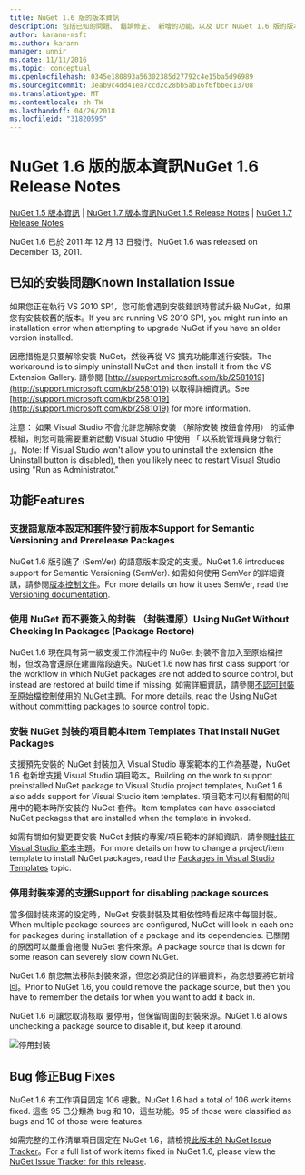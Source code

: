 ```yaml
---
title: NuGet 1.6 版的版本資訊
description: 包括已知的問題、 錯誤修正、 新增的功能，以及 Dcr NuGet 1.6 版的版本資訊。
author: karann-msft
ms.author: karann
manager: unnir
ms.date: 11/11/2016
ms.topic: conceptual
ms.openlocfilehash: 0345e180893a56302385d27792c4e15ba5d96989
ms.sourcegitcommit: 3eab9c4dd41ea7ccd2c28bb5ab16f6fbbec13708
ms.translationtype: MT
ms.contentlocale: zh-TW
ms.lasthandoff: 04/26/2018
ms.locfileid: "31820595"
---
```

 # <a name="nuget-16-release-notes"></a><span data-ttu-id="1f9ed-103">NuGet 1.6 版的版本資訊</span><span class="sxs-lookup"><span data-stu-id="1f9ed-103">NuGet 1.6 Release Notes</span></span>

<span data-ttu-id="1f9ed-104">[NuGet 1.5 版本資訊](../release-notes/nuget-1.5.md) | [NuGet 1.7 版本資訊](../release-notes/nuget-1.7.md)</span><span class="sxs-lookup"><span data-stu-id="1f9ed-104">[NuGet 1.5 Release Notes](../release-notes/nuget-1.5.md) | [NuGet 1.7 Release Notes](../release-notes/nuget-1.7.md)</span></span>

<span data-ttu-id="1f9ed-105">NuGet 1.6 已於 2011 年 12 月 13 日發行。</span><span class="sxs-lookup"><span data-stu-id="1f9ed-105">NuGet 1.6 was released on December 13, 2011.</span></span>

## <a name="known-installation-issue"></a><span data-ttu-id="1f9ed-106">已知的安裝問題</span><span class="sxs-lookup"><span data-stu-id="1f9ed-106">Known Installation Issue</span></span>
<span data-ttu-id="1f9ed-107">如果您正在執行 VS 2010 SP1，您可能會遇到安裝錯誤時嘗試升級 NuGet，如果您有安裝較舊的版本。</span><span class="sxs-lookup"><span data-stu-id="1f9ed-107">If you are running VS 2010 SP1, you might run into an installation error when attempting to upgrade NuGet if you have an older version installed.</span></span>

<span data-ttu-id="1f9ed-108">因應措施是只要解除安裝 NuGet，然後再從 VS 擴充功能庫進行安裝。</span><span class="sxs-lookup"><span data-stu-id="1f9ed-108">The workaround is to simply uninstall NuGet and then install it from the VS Extension Gallery.</span></span>  <span data-ttu-id="1f9ed-109">請參閱 [http://support.microsoft.com/kb/2581019](http://support.microsoft.com/kb/2581019) 以取得詳細資訊。</span><span class="sxs-lookup"><span data-stu-id="1f9ed-109">See [http://support.microsoft.com/kb/2581019](http://support.microsoft.com/kb/2581019) for more information.</span></span>

<span data-ttu-id="1f9ed-110">注意： 如果 Visual Studio 不會允許您解除安裝 （解除安裝 按鈕會停用） 的延伸模組，則您可能需要重新啟動 Visual Studio 中使用 「 以系統管理員身分執行 」。</span><span class="sxs-lookup"><span data-stu-id="1f9ed-110">Note: If Visual Studio won't allow you to uninstall the extension (the Uninstall button is disabled), then you likely need to restart Visual Studio using "Run as Administrator."</span></span>

## <a name="features"></a><span data-ttu-id="1f9ed-111">功能</span><span class="sxs-lookup"><span data-stu-id="1f9ed-111">Features</span></span>

### <a name="support-for-semantic-versioning-and-prerelease-packages"></a><span data-ttu-id="1f9ed-112">支援語意版本設定和套件發行前版本</span><span class="sxs-lookup"><span data-stu-id="1f9ed-112">Support for Semantic Versioning and Prerelease Packages</span></span>
<span data-ttu-id="1f9ed-113">NuGet 1.6 版引進了 (SemVer) 的語意版本設定的支援。</span><span class="sxs-lookup"><span data-stu-id="1f9ed-113">NuGet 1.6 introduces support for Semantic Versioning (SemVer).</span></span> <span data-ttu-id="1f9ed-114">如需如何使用 SemVer 的詳細資訊，請參閱[版本控制文件](../create-packages/prerelease-packages.md)。</span><span class="sxs-lookup"><span data-stu-id="1f9ed-114">For more details on how it uses SemVer, read the [Versioning documentation](../create-packages/prerelease-packages.md).</span></span>

### <a name="using-nuget-without-checking-in-packages-package-restore"></a><span data-ttu-id="1f9ed-115">使用 NuGet 而不要簽入的封裝 （封裝還原）</span><span class="sxs-lookup"><span data-stu-id="1f9ed-115">Using NuGet Without Checking In Packages (Package Restore)</span></span>
<span data-ttu-id="1f9ed-116">NuGet 1.6 現在具有第一級支援工作流程中的 NuGet 封裝不會加入至原始檔控制，但改為會還原在建置階段遺失。</span><span class="sxs-lookup"><span data-stu-id="1f9ed-116">NuGet 1.6 now has first class support for the workflow in which NuGet packages are not added to source control, but instead are restored at build time if missing.</span></span> <span data-ttu-id="1f9ed-117">如需詳細資訊，請參閱[不認可封裝至原始檔控制使用的 NuGet](../consume-packages/packages-and-source-control.md)主題。</span><span class="sxs-lookup"><span data-stu-id="1f9ed-117">For more details, read the [Using NuGet without committing packages to source control](../consume-packages/packages-and-source-control.md) topic.</span></span>

### <a name="item-templates-that-install-nuget-packages"></a><span data-ttu-id="1f9ed-118">安裝 NuGet 封裝的項目範本</span><span class="sxs-lookup"><span data-stu-id="1f9ed-118">Item Templates That Install NuGet Packages</span></span>
<span data-ttu-id="1f9ed-119">支援預先安裝的 NuGet 封裝加入 Visual Studio 專案範本的工作為基礎，NuGet 1.6 也新增支援 Visual Studio 項目範本。</span><span class="sxs-lookup"><span data-stu-id="1f9ed-119">Building on the work to support preinstalled NuGet package to Visual Studio project templates, NuGet 1.6 also adds support for Visual Studio item templates.</span></span> <span data-ttu-id="1f9ed-120">項目範本可以有相關的叫用中的範本時所安裝的 NuGet 套件。</span><span class="sxs-lookup"><span data-stu-id="1f9ed-120">Item templates can have associated NuGet packages that are installed when the template in invoked.</span></span>

<span data-ttu-id="1f9ed-121">如需有關如何變更要安裝 NuGet 封裝的專案/項目範本的詳細資訊，請參閱[封裝在 Visual Studio 範本](../visual-studio-extensibility/visual-studio-templates.md)主題。</span><span class="sxs-lookup"><span data-stu-id="1f9ed-121">For more details on how to change a project/item template to install NuGet packages, read the [Packages in Visual Studio Templates](../visual-studio-extensibility/visual-studio-templates.md) topic.</span></span>

### <a name="support-for-disabling-package-sources"></a><span data-ttu-id="1f9ed-122">停用封裝來源的支援</span><span class="sxs-lookup"><span data-stu-id="1f9ed-122">Support for disabling package sources</span></span>
<span data-ttu-id="1f9ed-123">當多個封裝來源的設定時，NuGet 安裝封裝及其相依性時看起來中每個封裝。</span><span class="sxs-lookup"><span data-stu-id="1f9ed-123">When multiple package sources are configured, NuGet will look in each one for packages during installation of a package and its dependencies.</span></span> <span data-ttu-id="1f9ed-124">已關閉的原因可以嚴重會拖慢 NuGet 套件來源。</span><span class="sxs-lookup"><span data-stu-id="1f9ed-124">A package source that is down for some reason can severely slow down NuGet.</span></span>

<span data-ttu-id="1f9ed-125">NuGet 1.6 前您無法移除封裝來源，但您必須記住的詳細資料，為您想要將它新增回。</span><span class="sxs-lookup"><span data-stu-id="1f9ed-125">Prior to NuGet 1.6, you could remove the package source, but then you have to remember the details for when you want to add it back in.</span></span>

<span data-ttu-id="1f9ed-126">NuGet 1.6 可讓您取消核取 要停用，但保留周圍的封裝來源。</span><span class="sxs-lookup"><span data-stu-id="1f9ed-126">NuGet 1.6 allows unchecking a package source to disable it, but keep it around.</span></span>

![停用封裝](./media/package-source-with-disabled-source.png)

## <a name="bug-fixes"></a><span data-ttu-id="1f9ed-128">Bug 修正</span><span class="sxs-lookup"><span data-stu-id="1f9ed-128">Bug Fixes</span></span>
<span data-ttu-id="1f9ed-129">NuGet 1.6 有工作項目固定 106 總數。</span><span class="sxs-lookup"><span data-stu-id="1f9ed-129">NuGet 1.6 had a total of 106 work items fixed.</span></span> <span data-ttu-id="1f9ed-130">這些 95 已分類為 bug 和 10，這些功能。</span><span class="sxs-lookup"><span data-stu-id="1f9ed-130">95 of those were classified as bugs and 10 of those were features.</span></span>

<span data-ttu-id="1f9ed-131">如需完整的工作清單項目固定在 NuGet 1.6，請檢視[此版本的 NuGet Issue Tracker](http://nuget.codeplex.com/workitem/list/advanced?keyword=&status=Closed&type=All&priority=All&release=NuGet%201.6&assignedTo=All&component=All&sortField=Votes&sortDirection=Descending&page=0)。</span><span class="sxs-lookup"><span data-stu-id="1f9ed-131">For a full list of work items fixed in NuGet 1.6, please view the [NuGet Issue Tracker for this release](http://nuget.codeplex.com/workitem/list/advanced?keyword=&status=Closed&type=All&priority=All&release=NuGet%201.6&assignedTo=All&component=All&sortField=Votes&sortDirection=Descending&page=0).</span></span>
